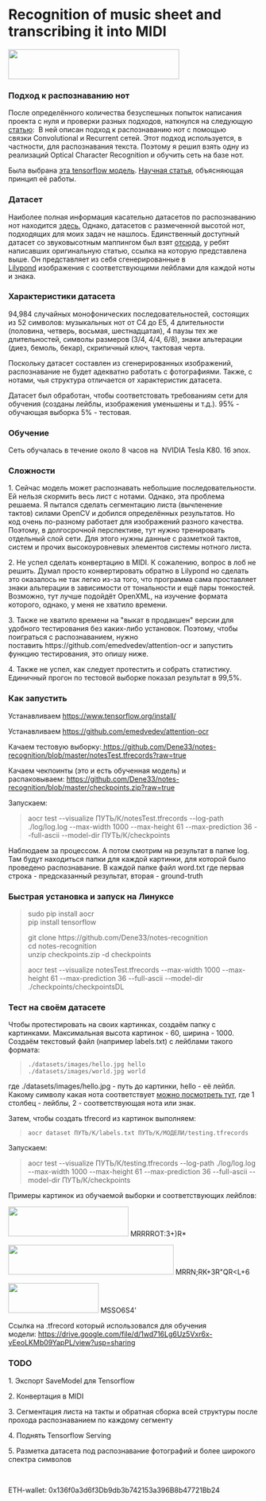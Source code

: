 <h1>Recognition of music sheet and transcribing it into MIDI</h1>

<p><img alt="" src="https://i.imgur.com/4my6Ar7.gif" style="height:60px; width:344px" /></p>

<h3><strong>Подход к распознаванию нот</strong></h3>

<p>После определённого количества безуспешных&nbsp;попыток написания проекта&nbsp;с нуля и проверки разных подходов, наткнулся на следующую <a href="https://ismir2017.smcnus.org/wp-content/uploads/2017/10/34_Paper.pdf">статью</a>:&nbsp; В ней описан подход к распознаванию нот с помощью связки&nbsp;Convolutional и&nbsp;Recurrent сетей. Этот подход используется, в частности, для распознавания текста. Поэтому я решил взять одну из реализаций Optical Character Recognition и обучить сеть на базе нот.&nbsp;</p>

<p>Была выбрана <a href="https://github.com/emedvedev/attention-ocr">эта tensorflow модель</a>. <a href="https://arxiv.org/pdf/1609.04938v1.pdf">Научная статья</a>, объясняющая принцип её работы.&nbsp;</p>

<h3><strong>Датасет</strong></h3>

<p>Наиболее полная информация&nbsp;касательно датасетов по распознаванию нот находится <a href="https://github.com/apacha/OMR-Datasets">здесь.</a>&nbsp;Однако, датасетов с размеченной высотой нот, подходящих для моих задач не нашлось. Единственный доступный датасет со звуковысотным маппингом был взят <a href="https://www.dropbox.com/sh/ska6xvll07aeq0x/AADE6vm1etMCt-QuGCH78yP8a?dl=0">отсюда</a>, у ребят написавших оригинальную статью, ссылка на которую представлена выше.&nbsp;Он представляет из себя сгенерированные в <a href="http://lilypond.org/">Lilypond</a>&nbsp;изображения с соответствующими лейблами для каждой ноты и знака.</p>

<h3><strong>Характеристики&nbsp;датасета</strong></h3>

<p>94,984 случайных монофонических последовательностей, состоящих из 52 символов:&nbsp;музыкальных нот от С4 до Е5, 4 длительности (половина, четверь, восьмая, шестнадцатая), 4 паузы тех же длительностей, символы размеров&nbsp;(3/4, 4/4,&nbsp;6/8), знаки альтерации (диез, бемоль, бекар), скрипичный ключ, тактовая черта.</p>

<p>Поскольку датасет составлен из сгенерированных изображений, распознавание не будет адекватно&nbsp;работать с фотографиями. Также, с нотами, чья структура отличается от характеристик датасета.</p>

<p>Датасет был обработан, чтобы соответстовать требованиям сети для обучения (созданы лейблы, изображения уменьшены и т.д.). 95% - обучающая выборка 5% - тестовая.&nbsp;</p>

<h3><strong>Обучение</strong></h3>

<p>Сеть обучалась в течение около 8 часов на&nbsp;&nbsp;NVIDIA Tesla K80. 16 эпох.&nbsp;</p>

<h3><strong>Сложности</strong></h3>

<p>1. Сейчас модель может распознавать небольшие последовательности. Ей нельзя скормить весь лист с нотами. Однако, эта проблема решаема.&nbsp;Я пытался сделать сегментацию листа (вычленение тактов)&nbsp;силами OpenCV и добился определённых результатов. Но код&nbsp;очень по-разному работает для изображений разного качества. Поэтому, в долгосрочной перспективе,&nbsp;тут нужно тренировать отдельный слой сети.&nbsp;Для этого нужны данные с разметкой тактов, систем и прочих высокоуровневых&nbsp;элементов системы нотного листа.</p>

<p>2. Не успел сделать конвертацию в MIDI. К сожалению, вопрос в лоб не решить. Думал просто конвертировать обратно в Lilypond но сделать это оказалось не так легко из-за того, что программа сама проставляет знаки альтерации в зависимости от тональности и ещё пары тонкостей. Возможно, тут лучше подойдёт OpenXML, на изучение формата которого, однако, у меня не хватило времени.</p>

<p>3. Также не хватило времени&nbsp;на &quot;выкат в продакшен&quot; версии для удобного тестирования без каких-либо установок. Поэтому, чтобы поиграться с распознаванием, нужно поставить&nbsp;https://github.com/emedvedev/attention-ocr и запустить функцию тестирования, это опишу ниже.</p>

<p>4. Также не успел, как следует протестить и собрать статистику. Единичный&nbsp;прогон по тестовой выборке показал результат в 99,5%.&nbsp;</p>

<h3><strong>Как запустить</strong></h3>

<p>Устанавливаем&nbsp;<a href="https://www.tensorflow.org/install/">https://www.tensorflow.org/install/</a></p>

<p>Устанавливаем&nbsp;<a href="https://github.com/emedvedev/attention-ocr">https://github.com/emedvedev/attention-ocr</a></p>

<p>Качаем тестовую&nbsp;выборку:<a href="https://github.com/Dene33/notes-recognition/blob/master/notesTest.tfrecords?raw=true">&nbsp;https://github.com/Dene33/notes-recognition/blob/master/notesTest.tfrecords?raw=true</a></p>

<p>Качаем чекпоинты (это и есть обученная модель)&nbsp;и распаковываем:&nbsp;<a href="https://github.com/Dene33/notes-recognition/blob/master/checkpoints.zip">https://github.com/Dene33/notes-recognition/blob/master/checkpoints.zip?raw=true</a></p>

<p>Запускаем:&nbsp;</p>

<blockquote>
<p>aocr test --visualize ПУТЬ/К/notesTest.tfrecords --log-path ./log/log.log --max-width 1000 --max-height 61 --max-prediction 36 --full-ascii&nbsp;--model-dir ПУТЬ/К/checkpoints</p>
</blockquote>

<p>Наблюдаем за процессом. А потом смотрим на результат в папке log. Там будут находиться папки для каждой картинки, для которой было проведено распознавание. В каждой папке файл word.txt где первая строка - предсказанный результат, вторая - ground-truth</p>

<h3><strong>Быстрая установка и запуск на Линуксе</strong></h3>

<blockquote>
<p>sudo pip install aocr<br />
pip install tensorflow</p>

<p>git clone https://github.com/Dene33/notes-recognition<br />
cd notes-recognition<br />
unzip checkpoints.zip -d checkpoints</p>

<p>aocr test --visualize notesTest.tfrecords --max-width 1000 --max-height 61 --max-prediction 36 --full-ascii --model-dir ./checkpoints/checkpointsDL</p>
</blockquote>

<h3><strong>Тест на своём датасете</strong></h3>

<p>Чтобы протестировать на своих картинках, создаём папку с картинками. Максимальная высота картинок - 60, ширина - 1000. Создаём текстовый файл (например labels.txt)&nbsp;с лейблами такого формата:</p>

<blockquote>
<pre>
<code>./datasets/images/hello.jpg hello
./datasets/images/world.jpg world</code></pre>
</blockquote>

<p>где&nbsp;./datasets/images/hello.jpg - путь до картинки,&nbsp;hello - её лейбл. Какому символу какая нота соответствует&nbsp;<a href="https://github.com/Dene33/notes-recognition/blob/master/dictionary.txt">можно посмотреть тут</a>, где 1 столбец - лейблы, 2 - соответствующая нота или знак.</p>

<p>Затем,&nbsp;чтобы создать tfrecord из картинок выполняем:</p>

<blockquote>
<pre>
<code>aocr dataset ПУТЬ/К/labels.txt ПУТЬ/К/МОДЕЛИ/testing.tfrecords</code>
</pre>
</blockquote>

<p>Запускаем:&nbsp;</p>

<blockquote>
<p>aocr test --visualize ПУТЬ/К/testing.tfrecords --log-path ./log/log.log --max-width 1000 --max-height 61 --max-prediction 36 --full-ascii&nbsp;--model-dir ПУТЬ/К/checkpoints</p>
</blockquote>

<p>Примеры картинок из обучаемой выборки и соответствующих лейблов:</p>

<p><img alt="" src="https://i.imgur.com/Or25fJU.png" style="height:60px; width:242px" />&nbsp;MRRRROT:3+)R*</p>

<p><img alt="" src="https://i.imgur.com/wqkL3u8.png" style="height:60px; width:333px" />&nbsp;MRRN;RK+3R&quot;QR&lt;L+6</p>

<p><img alt="" src="https://i.imgur.com/bnBS1xb.png" style="height:60px; width:182px" />&nbsp;MSSO6S4&#39;</p>

<p>Ссылка на .tfrecord который использовался для обучения модели:&nbsp;<a href="https://drive.google.com/file/d/1wd716Lg6Uz5Vxr6x-vEeoLKMb09YapPL/view?usp=sharing">https://drive.google.com/file/d/1wd716Lg6Uz5Vxr6x-vEeoLKMb09YapPL/view?usp=sharing</a></p>

<h3><strong>TODO</strong></h3>

<p>1. Экспорт SaveModel для Tensorflow</p>

<p>2. Конвертация в MIDI</p>

<p>3. Сегментация листа на такты и обратная сборка всей структуры после прохода распознаванием по каждому сегменту</p>

<p>4. Поднять Tensorflow Serving</p>

<p>5. Разметка датасета под распознавание фотографий и более широкого спектра символов</p>

<p>&nbsp;</p>

<p>ETH-wallet:&nbsp;0x136f0a3d6f3Db9db3b742153a396B8b47721Bb24</p>

